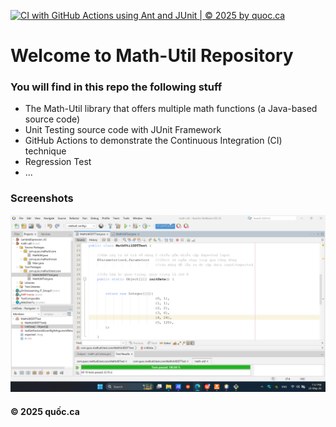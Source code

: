 [![CI with GitHub Actions using Ant and JUnit | © 2025 by quoc.ca](https://github.com/quoc-ca/math-util/actions/workflows/ci-junit.yml/badge.svg)](https://github.com/quoc-ca/math-util/actions/workflows/ci-junit.yml)

# Welcome to Math-Util Repository
### You will find in this repo the following stuff
* The Math-Util library that offers multiple math functions (a Java-based source code)
* Unit Testing source code with JUnit Framework
* GitHub Actions to demonstrate the Continuous Integration (CI) technique
* Regression Test
* ...

### Screenshots
![DDT & TDD with JUnit](https://github.com/quoc-ca/math-util/blob/main/images/DDT%20with%20JUnit.png)

#### © 2025 quốc.ca